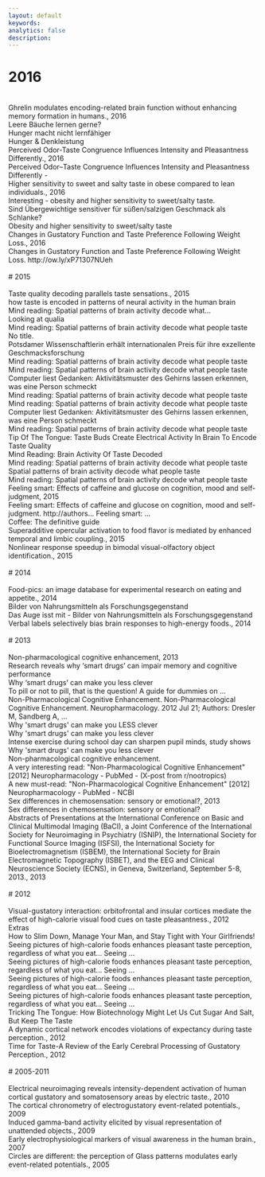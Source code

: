 ```yaml
---
layout: default
keywords:
analytics: false 
description:  
---
```



# <i class="fa fa-newspaper-o  fa-1x" aria-hidden="true" style="center"></i> 2016 <br>
 <br>
Ghrelin modulates encoding-related brain function without enhancing memory formation in humans., 2016 <br>
Leere Bäuche lernen gerne? <br>
Hunger macht nicht lernfähiger <br>
Hunger & Denkleistung <br>
Perceived Odor-Taste Congruence Influences Intensity and Pleasantness Differently., 2016 <br>
Perceived Odor–Taste Congruence Influences Intensity and Pleasantness Differently - <br>
Higher sensitivity to sweet and salty taste in obese compared to lean individuals., 2016 <br>
Interesting - obesity and higher sensitivity to sweet/salty taste. <br>
Sind Übergewichtige sensitiver für süßen/salzigen Geschmack als Schlanke? <br>
Obesity and higher sensitivity to sweet/salty taste <br>
Changes in Gustatory Function and Taste Preference Following Weight Loss., 2016 <br>
Changes in Gustatory Function and Taste Preference Following Weight Loss. http://ow.ly/xP71307NUeh <br>
 <br>
# <i class="fa fa-newspaper-o  fa-1x" aria-hidden="true" style="center"></i> 2015 <br>
 <br>
Taste quality decoding parallels taste sensations., 2015 <br>
how taste is encoded in patterns of neural activity in the human brain <br>
Mind reading: Spatial patterns of brain activity decode what... <br>
Looking at qualia <br>
Mind reading: Spatial patterns of brain activity decode what people taste <br>
No title. <br>
Potsdamer Wissenschaftlerin erhält internationalen Preis für ihre exzellente Geschmacksforschung <br>
Mind reading: Spatial patterns of brain activity decode what people taste <br>
Mind reading: Spatial patterns of brain activity decode what people taste <br>
Computer liest Gedanken: Aktivitätsmuster des Gehirns lassen erkennen, was eine Person schmeckt <br>
Mind reading: Spatial patterns of brain activity decode what people taste <br>
Mind reading: Spatial patterns of brain activity decode what people taste <br>
Computer liest Gedanken: Aktivitätsmuster des Gehirns lassen erkennen, was eine Person schmeckt <br>
Mind reading: Spatial patterns of brain activity decode what people taste <br>
Tip Of The Tongue: Taste Buds Create Electrical Activity In Brain To Encode Taste Quality <br>
Mind Reading: Brain Activity Of Taste Decoded <br>
Mind reading: Spatial patterns of brain activity decode what people taste <br>
Spatial patterns of brain activity decode what people taste <br>
Mind reading: Spatial patterns of brain activity decode what people taste <br>
Feeling smart: Effects of caffeine and glucose on cognition, mood and self-judgment, 2015 <br>
Feeling smart: Effects of caffeine and glucose on cognition, mood and self-judgment. http://authors... Feeling smart: … <br>
Coffee: The definitive guide <br>
Superadditive opercular activation to food flavor is mediated by enhanced temporal and limbic coupling., 2015 <br>
Nonlinear response speedup in bimodal visual-olfactory object identification., 2015 <br>
 <br>
# <i class="fa fa-newspaper-o  fa-1x" aria-hidden="true" style="center"></i> 2014 <br>
 <br>
Food-pics: an image database for experimental research on eating and appetite., 2014 <br>
Bilder von Nahrungsmitteln als Forschungsgegenstand <br>
Das Auge isst mit - Bilder von Nahrungsmitteln als Forschungsgegenstand <br>
Verbal labels selectively bias brain responses to high-energy foods., 2014 <br>
 <br>
# <i class="fa fa-newspaper-o  fa-1x" aria-hidden="true" style="center"></i> 2013 <br>
 <br>
Non-pharmacological cognitive enhancement, 2013 <br>
Research reveals why ‘smart drugs’ can impair memory and cognitive performance <br>
Why ‘smart drugs’ can make you less clever <br>
To pill or not to pill, that is the question! A guide for dummies on … <br>
Non-Pharmacological Cognitive Enhancement. Non-Pharmacological Cognitive Enhancement. Neuropharmacology. 2012 Jul 21; Authors: Dresler M, Sandberg A, … <br>
Why 'smart drugs' can make you LESS clever <br>
Why 'smart drugs' can make you less clever <br>
Intense exercise during school day can sharpen pupil minds, study shows <br>
Why 'smart drugs' can make you less clever <br>
Non-pharmacological cognitive enhancement. <br>
A very interesting read: "Non-Pharmacological Cognitive Enhancement" [2012] Neuropharmacology - PubMed - (X-post from r/nootropics) <br>
A new must-read: "Non-Pharmacological Cognitive Enhancement" [2012] Neuropharmacology - PubMed - NCBI <br>
Sex differences in chemosensation: sensory or emotional?, 2013 <br>
Sex differences in chemosensation: sensory or emotional? <br>
Abstracts of Presentations at the International Conference on Basic and Clinical Multimodal Imaging (BaCI), a Joint Conference of the International Society for Neuroimaging in Psychiatry (ISNIP), the International Society for Functional Source Imaging (ISFSI), the International Society for Bioelectromagnetism (ISBEM), the International Society for Brain Electromagnetic Topography (ISBET), and the EEG and Clinical Neuroscience Society (ECNS), in Geneva, Switzerland, September 5-8, 2013., 2013 <br>
 <br>
# <i class="fa fa-newspaper-o  fa-1x" aria-hidden="true" style="center"></i> 2012 <br>
 <br>
Visual-gustatory interaction: orbitofrontal and insular cortices mediate the effect of high-calorie visual food cues on taste pleasantness., 2012 <br>
Extras <br>
How to Slim Down, Manage Your Man, and Stay Tight with Your Girlfriends! <br>
Seeing pictures of high-calorie foods enhances pleasant taste perception, regardless of what you eat... Seeing … <br>
Seeing pictures of high-calorie foods enhances pleasant taste perception, regardless of what you eat... Seeing … <br>
Seeing pictures of high-calorie foods enhances pleasant taste perception, regardless of what you eat... Seeing … <br>
Seeing pictures of high-calorie foods enhances pleasant taste perception, regardless of what you eat... Seeing … <br>
Tricking The Tongue: How Biotechnology Might Let Us Cut Sugar And Salt, But Keep The Taste <br>
A dynamic cortical network encodes violations of expectancy during taste perception., 2012 <br>
Time for Taste-A Review of the Early Cerebral Processing of Gustatory Perception., 2012 <br>
 <br>
# <i class="fa fa-newspaper-o  fa-1x" aria-hidden="true" style="center"></i> 2005-2011 <br>
 <br>
Electrical neuroimaging reveals intensity-dependent activation of human cortical gustatory and somatosensory areas by electric taste., 2010 <br>
The cortical chronometry of electrogustatory event-related potentials., 2009 <br>
Induced gamma-band activity elicited by visual representation of unattended objects., 2009 <br>
Early electrophysiological markers of visual awareness in the human brain., 2007 <br>
Circles are different: the perception of Glass patterns modulates early event-related potentials., 2005 <br>
